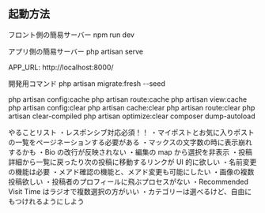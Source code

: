 ## 起動方法

フロント側の簡易サーバー
npm run dev

アプリ側の簡易サーバー
php artisan serve

APP_URL: http://localhost:8000/

開発用コマンド
php artisan migrate:fresh --seed

php artisan config:cache
php artisan route:cache
php artisan view:cache
php artisan config:clear
php artisan cache:clear
php artisan route:clear
php artisan clear-compiled
php artisan optimize:clear
composer dump-autoload

やることリスト
・レスポンシブ対応必須！！
・マイポストとお気に入りポストの一覧をページネーションする必要がある
・マックスの文字数の時に表示崩れするかも
・Bio の改行が反映されない
・編集の map から選択を非表示
・投稿詳細から一覧に戻ったり次の投稿に移動するリンクが UI 的に欲しい
・名前変更の機能は必要
・メアド確認の機能と、メアド変更も可能にしたい
・画像の複数投稿欲しい
・投稿者のプロフィールに飛ぶプロセスがない
・Recommended Visit Time はラジオで複数選択の方がいい
・カテゴリーは選べるけど、自由にもつけれるようにしよう
